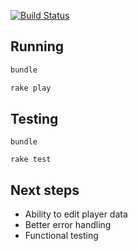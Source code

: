 [![Build Status](https://travis-ci.org/Michaelvilleneuve/ruby-test.svg?branch=master)](https://travis-ci.org/Michaelvilleneuve/ruby-test)

## Running

```bash
bundle

rake play
```

## Testing

```bash
bundle

rake test
```

## Next steps

- Ability to edit player data
- Better error handling
- Functional testing

